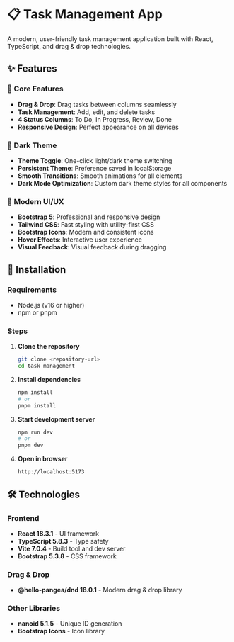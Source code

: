 # 📋 Task Management App

A modern, user-friendly task management application built with React, TypeScript, and drag & drop technologies.

## ✨ Features

### 🎯 Core Features
- **Drag & Drop**: Drag tasks between columns seamlessly
- **Task Management**: Add, edit, and delete tasks
- **4 Status Columns**: To Do, In Progress, Review, Done
- **Responsive Design**: Perfect appearance on all devices

### 🌙 Dark Theme
- **Theme Toggle**: One-click light/dark theme switching
- **Persistent Theme**: Preference saved in localStorage
- **Smooth Transitions**: Smooth animations for all elements
- **Dark Mode Optimization**: Custom dark theme styles for all components

### 🎨 Modern UI/UX
- **Bootstrap 5**: Professional and responsive design
- **Tailwind CSS**: Fast styling with utility-first CSS
- **Bootstrap Icons**: Modern and consistent icons
- **Hover Effects**: Interactive user experience
- **Visual Feedback**: Visual feedback during dragging

## 🚀 Installation

### Requirements
- Node.js (v16 or higher)
- npm or pnpm

### Steps

1. **Clone the repository**
   ```bash
   git clone <repository-url>
   cd task management
   ```

2. **Install dependencies**
   ```bash
   npm install
   # or
   pnpm install
   ```

3. **Start development server**
   ```bash
   npm run dev
   # or
   pnpm dev
   ```

4. **Open in browser**
   ```
   http://localhost:5173
   ```

## 🛠️ Technologies

### Frontend
- **React 18.3.1** - UI framework
- **TypeScript 5.8.3** - Type safety
- **Vite 7.0.4** - Build tool and dev server
- **Bootstrap 5.3.8** - CSS framework

### Drag & Drop
- **@hello-pangea/dnd 18.0.1** - Modern drag & drop library

### Other Libraries
- **nanoid 5.1.5** - Unique ID generation
- **Bootstrap Icons** - Icon library
